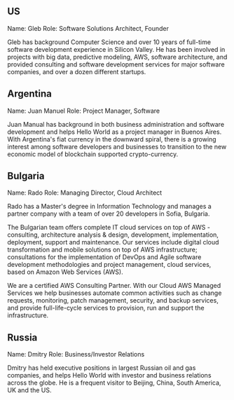 ## US

Name: Gleb
Role: Software Solutions Architect, Founder

Gleb has background Computer Science and over 10 years of full-time software development experience in
Silicon Valley. He has been involved in projects with big data, predictive modeling, AWS, software architecture,
and provided consulting and software development services for major software companies, and over a dozen different
startups.

## Argentina

Name: Juan Manuel
Role: Project Manager, Software

Juan Manual has background in both business administration and software development and helps Hello World
as a project manager in Buenos Aires. With Argentina's fiat currency in the downward spiral, there is a growing
interest among software developers and businesses to transition to the new economic model of blockchain supported
crypto-currency.

## Bulgaria

Name: Rado
Role: Managing Director, Cloud Architect

Rado has a Master's degree in Information Technology and manages a partner company with a team of over 20 developers
in Sofia, Bulgaria.

The Bulgarian team offers complete IT cloud services on top of AWS - consulting, architecture analysis & design,
development, implementation, deployment, support and maintenance. Our services include digital cloud transformation and
mobile solutions on top of AWS infrastructure; consultations for the implementation of DevOps and Agile software
development methodologies and project management, cloud services, based on Amazon Web Services (AWS).

We are a certified AWS Consulting Partner. With our Cloud AWS Managed Services we help businesses automate
common activities such as change requests, monitoring, patch management, security, and backup services, and provide
full-life-cycle services to provision, run and support the infrastructure.

## Russia

Name: Dmitry
Role: Business/Investor Relations

Dmitry has held executive positions in largest Russian oil and gas companies, and helps Hello World with investor
and business relations across the globe. He is a frequent visitor to Beijing, China, South America, UK and the US.


